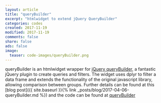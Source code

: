 ```yaml
---
layout: article
title: "queryBuilder"
excerpt: "htmlwidget to extend jQuery QueryBuilder"
categories: codes
created: 2017-11-19
modified: 2017-11-19
comments: false
share: false
ads: false
image: 
  teaser: code-images/queryBuilder.png
---
```



queryBuilder is an htmlwidget wrapper for [jQuery queryBuilder](http://querybuilder.js.org/), a fantastic jQuery plugin to create queries and filters.  The widget uses dplyr to filter a data frame and extends the functionality of the original javascript library, allowing comparison between groups.
Further details can be found at this [blog post]({{ site.baseurl }}{% link _posts/blog/2017-04-06-queryBuilder.md %}) and the code can be found at [queryBuilder](https://github.com/harveyl888/queryBuilder)
